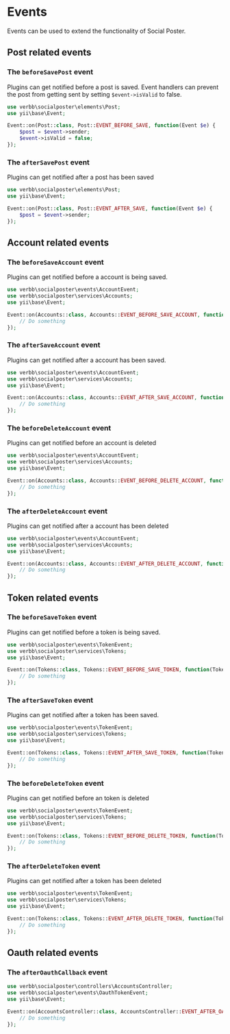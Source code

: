 # Events

Events can be used to extend the functionality of Social Poster.

## Post related events

### The `beforeSavePost` event

Plugins can get notified before a post is saved. Event handlers can prevent the post from getting sent by setting `$event->isValid` to false.

```php
use verbb\socialposter\elements\Post;
use yii\base\Event;

Event::on(Post::class, Post::EVENT_BEFORE_SAVE, function(Event $e) {
    $post = $event->sender;
    $event->isValid = false;
});
```

### The `afterSavePost` event

Plugins can get notified after a post has been saved

```php
use verbb\socialposter\elements\Post;
use yii\base\Event;

Event::on(Post::class, Post::EVENT_AFTER_SAVE, function(Event $e) {
    $post = $event->sender;
});
```

## Account related events

### The `beforeSaveAccount` event

Plugins can get notified before a account is being saved.

```php
use verbb\socialposter\events\AccountEvent;
use verbb\socialposter\services\Accounts;
use yii\base\Event;

Event::on(Accounts::class, Accounts::EVENT_BEFORE_SAVE_ACCOUNT, function(AccountEvent $e) {
    // Do something
});
```

### The `afterSaveAccount` event

Plugins can get notified after a account has been saved.

```php
use verbb\socialposter\events\AccountEvent;
use verbb\socialposter\services\Accounts;
use yii\base\Event;

Event::on(Accounts::class, Accounts::EVENT_AFTER_SAVE_ACCOUNT, function(AccountEvent $e) {
    // Do something
});
```

### The `beforeDeleteAccount` event

Plugins can get notified before an account is deleted

```php
use verbb\socialposter\events\AccountEvent;
use verbb\socialposter\services\Accounts;
use yii\base\Event;

Event::on(Accounts::class, Accounts::EVENT_BEFORE_DELETE_ACCOUNT, function(AccountEvent $e) {
    // Do something
});
```

### The `afterDeleteAccount` event

Plugins can get notified after a account has been deleted

```php
use verbb\socialposter\events\AccountEvent;
use verbb\socialposter\services\Accounts;
use yii\base\Event;

Event::on(Accounts::class, Accounts::EVENT_AFTER_DELETE_ACCOUNT, function(AccountEvent $e) {
    // Do something
});
```

## Token related events

### The `beforeSaveToken` event

Plugins can get notified before a token is being saved.

```php
use verbb\socialposter\events\TokenEvent;
use verbb\socialposter\services\Tokens;
use yii\base\Event;

Event::on(Tokens::class, Tokens::EVENT_BEFORE_SAVE_TOKEN, function(TokenEvent $e) {
    // Do something
});
```

### The `afterSaveToken` event

Plugins can get notified after a token has been saved.

```php
use verbb\socialposter\events\TokenEvent;
use verbb\socialposter\services\Tokens;
use yii\base\Event;

Event::on(Tokens::class, Tokens::EVENT_AFTER_SAVE_TOKEN, function(TokenEvent $e) {
    // Do something
});
```

### The `beforeDeleteToken` event

Plugins can get notified before an token is deleted

```php
use verbb\socialposter\events\TokenEvent;
use verbb\socialposter\services\Tokens;
use yii\base\Event;

Event::on(Tokens::class, Tokens::EVENT_BEFORE_DELETE_TOKEN, function(TokenEvent $e) {
    // Do something
});
```

### The `afterDeleteToken` event

Plugins can get notified after a token has been deleted

```php
use verbb\socialposter\events\TokenEvent;
use verbb\socialposter\services\Tokens;
use yii\base\Event;

Event::on(Tokens::class, Tokens::EVENT_AFTER_DELETE_TOKEN, function(TokenEvent $e) {
    // Do something
});
```

## Oauth related events

### The `afterOauthCallback` event

```php
use verbb\socialposter\controllers\AccountsController;
use verbb\socialposter\events\OauthTokenEvent;
use yii\base\Event;

Event::on(AccountsController::class, AccountsController::EVENT_AFTER_OAUTH_CALLBACK, function(OauthTokenEvent $e) {
    // Do something
});
```
